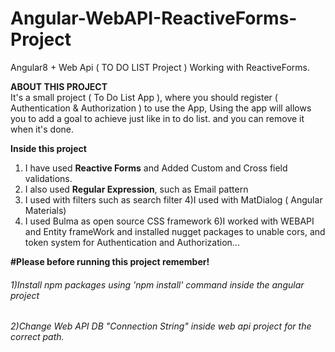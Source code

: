 # Angular-WebAPI-ReactiveForms-Project

Angular8 + Web Api ( TO DO LIST Project ) Working with ReactiveForms.

<strong> ABOUT THIS PROJECT </strong><br>
It's a small project ( To Do List App ), where you should register ( Authentication  & Authorization ) to use the App, Using the app will allows you to add a goal to achieve just like in to do list. and you can remove it when it's done.

<strong> Inside this project </strong>
1) I have used <strong>Reactive Forms</strong> and Added Custom and Cross field validations.
2) I also used <strong>Regular Expression</strong>, such as Email pattern
3) I used with filters such as search filter
4)I used with MatDialog ( Angular Materials)
5) I used Bulma as open source CSS framework
6)I worked with WEBAPI and Entity frameWork and installed nugget packages to unable cors, and token system for Authentication and Authorization...


<strong>#Please before running this project remember! </strong>
<h6>1)Install npm packages using 'npm install' command inside the angular project</h6>                
<h6>2)Change Web API DB "Connection String" inside web api project for the correct path. </h6>
